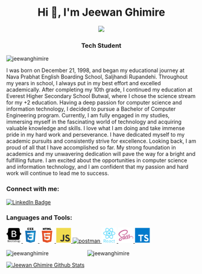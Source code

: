 <h1 align="center">Hi 👋, I'm Jeewan Ghimire</h1> 
<div id="header" align="center">
  <img src="https://media.giphy.com/media/M9gbBd9nbDrOTu1Mqx/giphy.gif" width="100"/>
</div>
<h3 align="center">Tech Student</h3>

<p align="left"> <img src="https://komarev.com/ghpvc/?username=jeewanghimire31&label=Profile%20views&color=0e75b6&style=flat" alt="jeewanghimire" /> </p>

<p>
  I was born on December 21, 1998, and began my educational journey at Nava Prabhat English Boarding School, Saljhandi Rupandehi. Throughout my years in school, I always put in my best effort and excelled academically. After completing my 10th grade, I continued my education at Everest Higher Secondary School Butwal, where I chose the science stream for my +2 education. Having a deep passion for computer science and information technology, I decided to pursue a Bachelor of Computer Engineering program. Currently, I am fully engaged in my studies, immersing myself in the fascinating world of technology and acquiring valuable knowledge and skills. I love what I am doing and take immense pride in my hard work and perseverance. I have dedicated myself to my academic pursuits and consistently strive for excellence. Looking back, I am proud of all that I have accomplished so far.
My strong foundation in academics and my unwavering dedication will pave the way for a bright and fulfilling future. I am excited about the opportunities in computer science and information technology, and I am confident that my passion and hard work will continue to lead me to success.
</p>

<!--
**Jeewanghimire31/jeewanghimire31** is a ✨ _special_ ✨ repository because its `README.md` (this file) appears on your GitHub profile.
-->

<!--
!(https://github-readme-stats.vercel.app/api?username=jeewanghimire31&show_icons=true&count_private=true&hide=stars&include_all_commits=true&theme=buefy)
![Top Langs](https://github-readme-stats.vercel.app/api/top-langs/?username=jeewanghimire31&layout=compact)
-->


<h3 align="left">Connect with me:</h3>
<p align="left">
<div id="badges">
  <a href="https://www.linkedin.com/in/jeewan-ghimire-6b3282215/">
    <img src="https://img.shields.io/badge/LinkedIn-blue?style=for-the-badge&logo=linkedin&logoColor=white" alt="LinkedIn Badge"/>
  </a>
</div>
</p>

<h3 align="left">Languages and Tools:</h3>
<p align="left"> <a href="https://getbootstrap.com" target="_blank" rel="noreferrer"> <img src="https://raw.githubusercontent.com/devicons/devicon/master/icons/bootstrap/bootstrap-plain-wordmark.svg" alt="bootstrap" width="40" height="40"/> <a href="https://www.w3schools.com/css/" target="_blank" rel="noreferrer"> <img src="https://raw.githubusercontent.com/devicons/devicon/master/icons/css3/css3-original-wordmark.svg" alt="css3" width="40" height="40"/> </a> <a href="https://firebase.google.com/" target="_blank" rel="noreferrer"> <a href="https://www.w3.org/html/" target="_blank" rel="noreferrer"> <img src="https://raw.githubusercontent.com/devicons/devicon/master/icons/html5/html5-original-wordmark.svg" alt="html5" width="40" height="40"/> </a> <a href="https://developer.mozilla.org/en-US/docs/Web/JavaScript" target="_blank" rel="noreferrer"> <img src="https://raw.githubusercontent.com/devicons/devicon/master/icons/javascript/javascript-original.svg" alt="javascript" width="40" height="40"/> </a> <a href="https://postman.com" target="_blank" rel="noreferrer"> <img src="https://www.vectorlogo.zone/logos/getpostman/getpostman-icon.svg" alt="postman" width="40" height="40"/> </a> <a href="https://reactjs.org/" target="_blank" rel="noreferrer"> <img src="https://raw.githubusercontent.com/devicons/devicon/master/icons/react/react-original-wordmark.svg" alt="react" width="40" height="40"/> </a> <a href="https://sass-lang.com" target="_blank" rel="noreferrer"> <img src="https://raw.githubusercontent.com/devicons/devicon/master/icons/sass/sass-original.svg" alt="sass" width="40" height="40"/> </a> <a href="https://www.typescriptlang.org/" target="_blank" rel="noreferrer"> <img src="https://raw.githubusercontent.com/devicons/devicon/master/icons/typescript/typescript-original.svg" alt="typescript" width="40" height="40"/> 
</a> 
</p>

<p>
  <img align="center" src="https://github-readme-stats.vercel.app/api/top-langs?username=jeewanghimire31&show_icons=true&locale=en&layout=compact" alt="jeewanghimire" />  &nbsp&nbsp&nbsp&nbsp&nbsp&nbsp&nbsp&nbsp&nbsp&nbsp&nbsp&nbsp&nbsp&nbsp&nbsp&nbsp&nbsp&nbsp&nbsp&nbsp&nbsp&nbsp&nbsp&nbsp
  <img align="center" src="https://github-readme-streak-stats.herokuapp.com/?user=jeewanghimire31&" alt="jeewanghimire" />
</p>

<p>
   <a href="https://github.com/jeewanghimire31/github-readme-stats"><img alt="Jeewan Ghimire Github Stats" src="https://github-readme-stats.vercel.app/api?username=jeewanghimire31&show_icons=true&count_private=true&hide_border=true&bg_color=fff" /></a>
</p>



